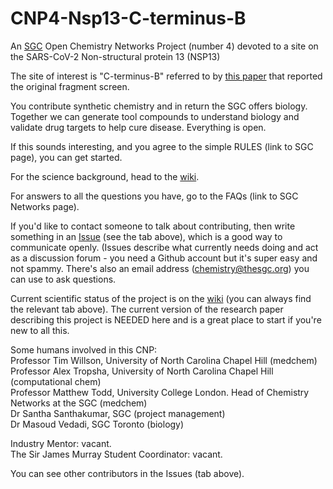# CNP4-Nsp13-C-terminus-B
An [SGC]((https://www.thesgc.org/)) Open Chemistry Networks Project (number 4) devoted to a site on the SARS-CoV-2 Non-structural protein 13 (NSP13)

The site of interest is "C-terminus-B" referred to by [this paper](https://www.nature.com/articles/s41467-021-25166-6) that reported the original fragment screen.

You contribute synthetic chemistry and in return the SGC offers biology. Together we can generate tool compounds to understand biology and validate drug targets to help cure disease. Everything is open.

If this sounds interesting, and you agree to the simple RULES (link to SGC page), you can get started.

For the science background, head to the [wiki](https://github.com/StructuralGenomicsConsortium/CNP4-Nsp13-C-terminus-B/wiki). 

For answers to all the questions you have, go to the FAQs (link to SGC Networks page).

If you'd like to contact someone to talk about contributing, then write something in an [Issue](https://github.com/StructuralGenomicsConsortium/CNP4-Nsp13-C-terminus-B/issues) (see the tab above), which is a good way to communicate openly. (Issues describe what currently needs doing and act as a discussion forum - you need a Github account but it's super easy and not spammy. There's also an email address (chemistry@thesgc.org) you can use to ask questions.

Current scientific status of the project is on the [wiki](https://github.com/StructuralGenomicsConsortium/CNP4-Nsp13-C-terminus-B/wiki) (you can always find the relevant tab above). The current version of the research paper describing this project is NEEDED here and is a great place to start if you're new to all this.

Some humans involved in this CNP:  
Professor Tim Willson, University of North Carolina Chapel Hill (medchem)  
Professor Alex Tropsha, University of North Carolina Chapel Hill (computational chem)  
Professor Matthew Todd, University College London. Head of Chemistry Networks at the SGC (medchem)  
Dr Santha Santhakumar, SGC (project management)    
Dr Masoud Vedadi, SGC Toronto (biology)  

Industry Mentor: vacant.    
The Sir James Murray Student Coordinator: vacant.  

You can see other contributors in the Issues (tab above).



